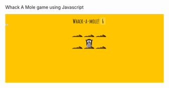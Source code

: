 Whack A Mole game using Javascript


![Screenshot](https://github.com/devinenoise/whack-a-mole/blob/main/screenshot.png)
